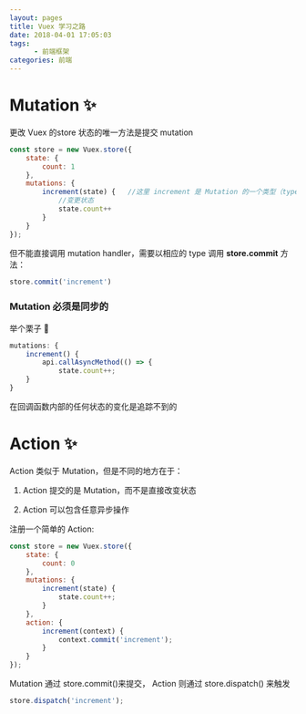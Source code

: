 ```yaml
---
layout: pages
title: Vuex 学习之路
date: 2018-04-01 17:05:03
tags:
      - 前端框架
categories: 前端
---
```

# Mutation ✨
更改 Vuex 的store 状态的唯一方法是提交 mutation
```js
const store = new Vuex.store({
    state: {
        count: 1
    },
    mutations: {
        increment(state) {   //这里 increment 是 Mutation 的一个类型（type）
            //变更状态
            state.count++
        }
    }
});
```
但不能直接调用 mutation handler，需要以相应的 type 调用 **store.commit** 方法：
```js
store.commit('increment')
```
### Mutation 必须是同步的
举个栗子 🌰
```js
mutations: {
    increment() {
        api.callAsyncMethod(() => {
            state.count++;
    }
}
```
在回调函数内部的任何状态的变化是追踪不到的

# Action ✨
Action 类似于 Mutation，但是不同的地方在于：

1. Action 提交的是 Mutation，而不是直接改变状态

2. Action 可以包含任意异步操作

注册一个简单的 Action:
```js
const store = new Vuex.store({
    state: {
        count: 0
    },
    mutations: {
        increment(state) {
            state.count++;
        }
    },
    action: {
        increment(context) {
            context.commit('increment');
        }
    }
});
```
Mutation 通过 store.commit()来提交， Action 则通过 store.dispatch() 来触发
```js
store.dispatch('increment');
```
